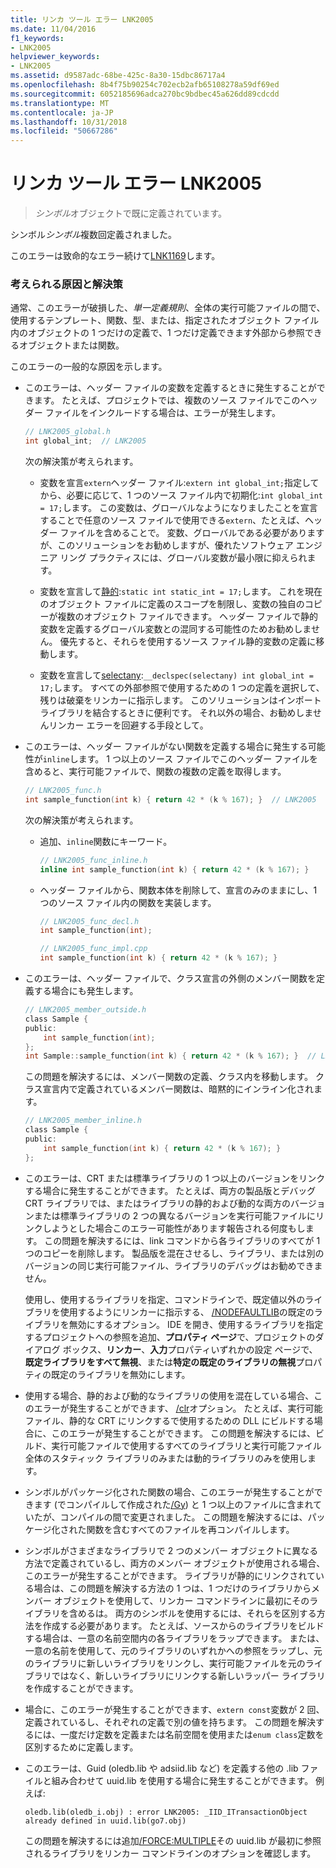 ```yaml
---
title: リンカ ツール エラー LNK2005
ms.date: 11/04/2016
f1_keywords:
- LNK2005
helpviewer_keywords:
- LNK2005
ms.assetid: d9587adc-68be-425c-8a30-15dbc86717a4
ms.openlocfilehash: 8b4f75b90254c702ecb2afb65108278a59df69ed
ms.sourcegitcommit: 6052185696adca270bc9bdbec45a626dd89cdcdd
ms.translationtype: MT
ms.contentlocale: ja-JP
ms.lasthandoff: 10/31/2018
ms.locfileid: "50667286"
---
```

# <a name="linker-tools-error-lnk2005"></a>リンカ ツール エラー LNK2005

> *シンボル*オブジェクトで既に定義されています。

シンボル*シンボル*複数回定義されました。

このエラーは致命的なエラー続けて[LNK1169](../../error-messages/tool-errors/linker-tools-error-lnk1169.md)します。

### <a name="possible-causes-and-solutions"></a>考えられる原因と解決策

通常、このエラーが破損した、*単一定義規則*、全体の実行可能ファイルの間で、使用するテンプレート、関数、型、または、指定されたオブジェクト ファイル内のオブジェクトの 1 つだけの定義で、1 つだけ定義できます外部から参照できるオブジェクトまたは関数。

このエラーの一般的な原因を示します。

- このエラーは、ヘッダー ファイルの変数を定義するときに発生することができます。 たとえば、プロジェクトでは、複数のソース ファイルでこのヘッダー ファイルをインクルードする場合は、エラーが発生します。

    ```h
    // LNK2005_global.h
    int global_int;  // LNK2005
    ```

   次の解決策が考えられます。

   - 変数を宣言`extern`ヘッダー ファイル:`extern int global_int;`指定してから、必要に応じて、1 つのソース ファイル内で初期化:`int global_int = 17;`します。 この変数は、グローバルなようになりましたことを宣言することで任意のソース ファイルで使用できる`extern`、たとえば、ヘッダー ファイルを含めることで。 変数、グローバルである必要がありますが、このソリューションをお勧めしますが、優れたソフトウェア エンジニア リング プラクティスには、グローバル変数が最小限に抑えられます。

   - 変数を宣言して[静的](../../cpp/storage-classes-cpp.md#static):`static int static_int = 17;`します。 これを現在のオブジェクト ファイルに定義のスコープを制限し、変数の独自のコピーが複数のオブジェクト ファイルできます。 ヘッダー ファイルで静的変数を定義するグローバル変数との混同する可能性のためお勧めしません。 優先すると、それらを使用するソース ファイル静的変数の定義に移動します。

   - 変数を宣言して[selectany](../../cpp/selectany.md):`__declspec(selectany) int global_int = 17;`します。 すべての外部参照で使用するための 1 つの定義を選択して、残りは破棄をリンカーに指示します。 このソリューションはインポート ライブラリを結合するときに便利です。 それ以外の場合、お勧めしませんリンカー エラーを回避する手段として。

- このエラーは、ヘッダー ファイルがない関数を定義する場合に発生する可能性が`inline`します。 1 つ以上のソース ファイルでこのヘッダー ファイルを含めると、実行可能ファイルで、関数の複数の定義を取得します。

    ```h
    // LNK2005_func.h
    int sample_function(int k) { return 42 * (k % 167); }  // LNK2005
    ```

   次の解決策が考えられます。

   - 追加、`inline`関数にキーワード。

        ```h
        // LNK2005_func_inline.h
        inline int sample_function(int k) { return 42 * (k % 167); }
        ```

   - ヘッダー ファイルから、関数本体を削除して、宣言のみのままにし、1 つのソース ファイル内の関数を実装します。

        ```h
        // LNK2005_func_decl.h
        int sample_function(int);
        ```

        ```cpp
        // LNK2005_func_impl.cpp
        int sample_function(int k) { return 42 * (k % 167); }
        ```

- このエラーは、ヘッダー ファイルで、クラス宣言の外側のメンバー関数を定義する場合にも発生します。

    ```h
    // LNK2005_member_outside.h
    class Sample {
    public:
        int sample_function(int);
    };
    int Sample::sample_function(int k) { return 42 * (k % 167); }  // LNK2005
    ```

   この問題を解決するには、メンバー関数の定義、クラス内を移動します。 クラス宣言内で定義されているメンバー関数は、暗黙的にインライン化されます。

    ```h
    // LNK2005_member_inline.h
    class Sample {
    public:
        int sample_function(int k) { return 42 * (k % 167); }
    };
    ```

- このエラーは、CRT または標準ライブラリの 1 つ以上のバージョンをリンクする場合に発生することができます。 たとえば、両方の製品版とデバッグ CRT ライブラリでは、またはライブラリの静的および動的な両方のバージョンまたは標準ライブラリの 2 つの異なるバージョンを実行可能ファイルにリンクしようとした場合このエラー可能性があります報告される何度もします。 この問題を解決するには、link コマンドから各ライブラリのすべてが 1 つのコピーを削除します。 製品版を混在させるし、ライブラリ、または別のバージョンの同じ実行可能ファイル、ライブラリのデバッグはお勧めできません。

   使用し、使用するライブラリを指定、コマンドラインで、既定値以外のライブラリを使用するようにリンカーに指示する、 [/NODEFAULTLIB](../../build/reference/nodefaultlib-ignore-libraries.md)の既定のライブラリを無効にするオプション。 IDE を開き、使用するライブラリを指定するプロジェクトへの参照を追加、**プロパティ ページ**で、プロジェクトのダイアログ ボックス、**リンカー**、**入力**プロパティいずれかの設定 ページで、**既定ライブラリをすべて無視**、または**特定の既定のライブラリの無視**プロパティの既定のライブラリを無効にします。

- 使用する場合、静的および動的なライブラリの使用を混在している場合、このエラーが発生することができます、 [/clr](../../build/reference/clr-common-language-runtime-compilation.md)オプション。 たとえば、実行可能ファイル、静的な CRT にリンクするで使用するための DLL にビルドする場合に、このエラーが発生することができます。 この問題を解決するには、ビルド、実行可能ファイルで使用するすべてのライブラリと実行可能ファイル全体のスタティック ライブラリのみまたは動的ライブラリのみを使用します。

- シンボルがパッケージ化された関数の場合、このエラーが発生することができます (でコンパイルして作成された[/Gy](../../build/reference/gy-enable-function-level-linking.md)) と 1 つ以上のファイルに含まれていたが、コンパイルの間で変更されました。 この問題を解決するには、パッケージ化された関数を含むすべてのファイルを再コンパイルします。

- シンボルがさまざまなライブラリで 2 つのメンバー オブジェクトに異なる方法で定義されているし、両方のメンバー オブジェクトが使用される場合、このエラーが発生することができます。 ライブラリが静的にリンクされている場合は、この問題を解決する方法の 1 つは、1 つだけのライブラリからメンバー オブジェクトを使用して、リンカー コマンドラインに最初にそのライブラリを含めるは。 両方のシンボルを使用するには、それらを区別する方法を作成する必要があります。 たとえば、ソースからのライブラリをビルドする場合は、一意の名前空間内の各ライブラリをラップできます。 または、一意の名前を使用して、元のライブラリのいずれかへの参照をラップし、元のライブラリに新しいライブラリをリンクし、実行可能ファイルを元のライブラリではなく、新しいライブラリにリンクする新しいラッパー ライブラリを作成することができます。

- 場合に、このエラーが発生することができます、`extern const`変数が 2 回、定義されているし、それぞれの定義で別の値を持ちます。 この問題を解決するには、一度だけ定数を定義または名前空間を使用または`enum class`定数を区別するために定義します。

- このエラーは、Guid (oledb.lib や adsiid.lib など) を定義する他の .lib ファイルと組み合わせて uuid.lib を使用する場合に発生することができます。 例えば:

    ```Output
    oledb.lib(oledb_i.obj) : error LNK2005: _IID_ITransactionObject
    already defined in uuid.lib(go7.obj)
    ```

   この問題を解決するには追加[/FORCE:MULTIPLE](../../build/reference/force-force-file-output.md)その uuid.lib が最初に参照されるライブラリをリンカー コマンドラインのオプションを確認します。
